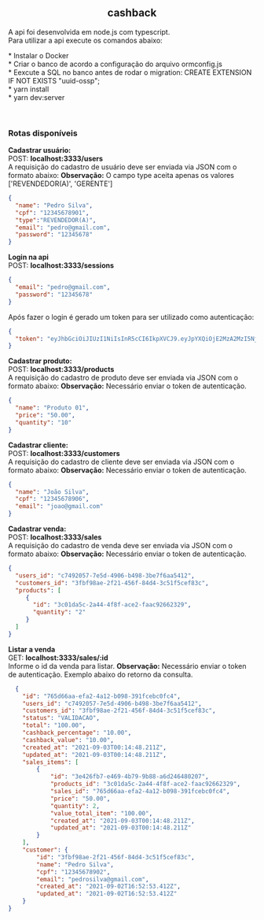 <h2 align="center">
  cashback
</h2>
<p align="left">
  <a>A api foi desenvolvida em node.js com typescript.</a></br>
  <a>Para utilizar a api execute os comandos abaixo:</a>
</p>
<p align="left" >
  * <a>Instalar o Docker</a></br>
  * <a>Criar o banco de acordo a configuração do arquivo ormconfig.js</a></br>
  * <a>Eexcute a SQL no banco antes de rodar o migration: CREATE EXTENSION IF NOT EXISTS "uuid-ossp";</a></br>
  * <a>yarn install</a></br>
  * <a>yarn dev:server</a>
</p>
</br>
<h3><strong> Rotas disponíveis</strong></h3>
<p align="left" >
  <a><strong>Cadastrar usuário:</strong></a></br>
  POST: <strong>localhost:3333/users</strong></br>
  A requisição do cadastro de usuário deve ser enviada via JSON com o formato abaixo:
  <strong>Observação:</strong> O campo type aceita apenas os valores ['REVENDEDOR(A)', 'GERENTE']

```json
{
  "name": "Pedro Silva",
  "cpf": "12345678901",
  "type":"REVENDEDOR(A)",
  "email": "pedro@gmail.com",
  "password": "12345678"
}
```

  <a><strong>Login na api</strong></a></br>
  POST: <strong>localhost:3333/sessions</strong></br>

```json
{
  "email": "pedro@gmail.com",
  "password": "12345678"
}
```
  Após fazer o login é gerado um token para ser utilizado como autenticação:

  ```json
  {
    "token": "eyJhbGciOiJIUzI1NiIsInR5cCI6IkpXVCJ9.eyJpYXQiOjE2MzA2MzI5NjMsImV4cCI6MTYzMDcxOTM2Mywic3ViIjoiM2IxYTFkY2UtOWU2OC00OTIzLWJhMTQtYmMxZjBiYzE4OTE5In0.WHanIYOvTMYmWHlK7FxtYCiQy6SpL-EjMiltzHiUDqc"
  }
  ```

  <a><strong>Cadastrar produto:</strong></a></br>
  POST: <strong>localhost:3333/products</strong></br>
  A requisição do cadastro de produto deve ser enviada via JSON com o formato abaixo:
  <strong>Observação:</strong> Necessário enviar o token de autenticação.

```json
{
  "name": "Produto 01",
  "price": "50.00",
  "quantity": "10"
}
```
  <a><strong>Cadastrar cliente:</strong></a></br>
  POST: <strong>localhost:3333/customers</strong></br>
  A requisição do cadastro de cliente deve ser enviada via JSON com o formato abaixo:
  <strong>Observação:</strong> Necessário enviar o token de autenticação.

```json
{
  "name": "João Silva",
  "cpf": "12345678906",
  "email": "joao@gmail.com"
}
```

 <a><strong>Cadastrar venda:</strong></a></br>
  POST: <strong>localhost:3333/sales</strong></br>
  A requisição do cadastro de venda deve ser enviada via JSON com o formato abaixo:
  <strong>Observação:</strong> Necessário enviar o token de autenticação.

```json
{
  "users_id": "c7492057-7e5d-4906-b498-3be7f6aa5412",
  "customers_id": "3fbf98ae-2f21-456f-84d4-3c51f5cef83c",
  "products": [
     {
       "id": "3c01da5c-2a44-4f8f-ace2-faac92662329",
       "quantity": "2"
     }
  ]
}
```

  <a><strong>Listar a venda</strong></a></br>
  GET: <strong>localhost:3333/sales/:id</strong></br>
  Informe o id da venda para listar.
  <strong>Observação:</strong> Necessário enviar o token de autenticação.
  Exemplo abaixo do retorno da consulta.

```json
  {
    "id": "765d66aa-efa2-4a12-b098-391fcebc0fc4",
    "users_id": "c7492057-7e5d-4906-b498-3be7f6aa5412",
    "customers_id": "3fbf98ae-2f21-456f-84d4-3c51f5cef83c",
    "status": "VALIDACAO",
    "total": "100.00",
    "cashback_percentage": "10.00",
    "cashback_value": "10.00",
    "created_at": "2021-09-03T00:14:48.211Z",
    "updated_at": "2021-09-03T00:14:48.211Z",
    "sales_items": [
        {
            "id": "3e426fb7-e469-4b79-9b88-a6d246480207",
            "products_id": "3c01da5c-2a44-4f8f-ace2-faac92662329",
            "sales_id": "765d66aa-efa2-4a12-b098-391fcebc0fc4",
            "price": "50.00",
            "quantity": 2,
            "value_total_item": "100.00",
            "created_at": "2021-09-03T00:14:48.211Z",
            "updated_at": "2021-09-03T00:14:48.211Z"
        }
    ],
    "customer": {
        "id": "3fbf98ae-2f21-456f-84d4-3c51f5cef83c",
        "name": "Pedro Silva",
        "cpf": "12345678902",
        "email": "pedrosilva@gmail.com",
        "created_at": "2021-09-02T16:52:53.412Z",
        "updated_at": "2021-09-02T16:52:53.412Z"
    }
}

```
</p>



